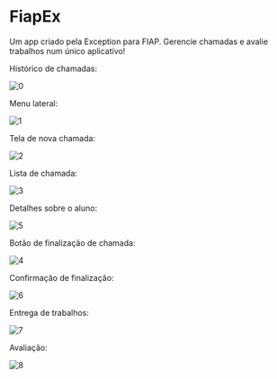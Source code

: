 # FiapEx
Um app criado pela Exception para FIAP.
Gerencie chamadas e avalie trabalhos num único aplicativo!

Histórico de chamadas:

![0](https://user-images.githubusercontent.com/42506011/83934112-a2f97300-a784-11ea-9ccd-a8589574f72a.jpg)

Menu lateral:

![1](https://user-images.githubusercontent.com/42506011/83934118-ab51ae00-a784-11ea-975c-0d5415136842.jpg)

Tela de nova chamada:

![2](https://user-images.githubusercontent.com/42506011/83934125-b3a9e900-a784-11ea-9451-e909fc62beba.jpg)

Lista de chamada:

![3](https://user-images.githubusercontent.com/42506011/83934129-bc022400-a784-11ea-9dc1-22a9dc98bc54.jpg)

Detalhes sobre o aluno:

![5](https://user-images.githubusercontent.com/42506011/83934135-c91f1300-a784-11ea-8eb7-d81e8569c170.jpg)

Botão de finalização de chamada:

![4](https://user-images.githubusercontent.com/42506011/83934131-c1f80500-a784-11ea-8218-0ca0da6c847e.jpg)

Confirmação de finalização:

![6](https://user-images.githubusercontent.com/42506011/83934138-cfad8a80-a784-11ea-950d-deb939ca409e.jpg)

Entrega de trabalhos:

![7](https://user-images.githubusercontent.com/42506011/83934140-d5a36b80-a784-11ea-8fbc-f73896f94af4.jpg)

Avaliação:

![8](https://user-images.githubusercontent.com/42506011/83934142-dc31e300-a784-11ea-9a77-84c08b1765f2.jpg)
